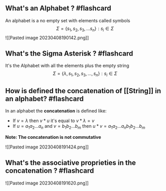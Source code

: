 ## What's an Alphabet ? #flashcard 

An alphabet is a no empty set with elements called symbols
$$\Sigma = \{s_1,s_2,s_3,...s_n\}: s_i \in \Sigma$$
![[Pasted image 20230408190142.png]]
<!--ID: 1680998390908-->

## What's the Sigma Asterisk ? #flashcard 

It's the Alphabet with all the elements plus the empty string
$$\Sigma = \{\lambda,s_1,s_2,s_3,...,s_n \}:s_i \in \Sigma$$
<!--ID: 1680999388938-->


## How is defined the concatenation of [[String]] in an alphabet? #flashcard 

In an alphabet the **concatenation** is defined like:
* If $v =  \lambda$ then $v*u$ it's equal to $v* \lambda = v$
* If $u= a_1a_2...a_n$ and $v = b_1b_2...b_m$ then $u*v=a_1a_2...a_nb_1b_2...b_m$
<!--ID: 1680999388941-->


**Note: The concatenation is not commutative**

![[Pasted image 20230408191424.png]]


## What's the associative proprieties in the concatenation ? #flashcard 

![[Pasted image 20230408191620.png]]
<!--ID: 1680999388943-->


